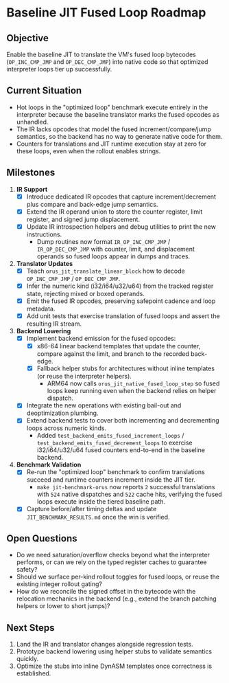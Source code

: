 # Baseline JIT Fused Loop Roadmap

## Objective
Enable the baseline JIT to translate the VM's fused loop bytecodes (`OP_INC_CMP_JMP` and `OP_DEC_CMP_JMP`) into native code so that optimized interpreter loops tier up successfully.

## Current Situation
- Hot loops in the "optimized loop" benchmark execute entirely in the interpreter because the baseline translator marks the fused opcodes as unhandled.
- The IR lacks opcodes that model the fused increment/compare/jump semantics, so the backend has no way to generate native code for them.
- Counters for translations and JIT runtime execution stay at zero for these loops, even when the rollout enables strings.

## Milestones
1. **IR Support**
   - [x] Introduce dedicated IR opcodes that capture increment/decrement plus compare and back-edge jump semantics.
   - [x] Extend the IR operand union to store the counter register, limit register, and signed jump displacement.
   - [x] Update IR introspection helpers and debug utilities to print the new instructions.
     - Dump routines now format `IR_OP_INC_CMP_JMP` / `IR_OP_DEC_CMP_JMP` with counter, limit, and displacement operands so fused loops appear in dumps and traces.

2. **Translator Updates**
   - [x] Teach `orus_jit_translate_linear_block` how to decode `OP_INC_CMP_JMP` / `OP_DEC_CMP_JMP`.
   - [x] Infer the numeric kind (i32/i64/u32/u64) from the tracked register state, rejecting mixed or boxed operands.
   - [x] Emit the fused IR opcodes, preserving safepoint cadence and loop metadata.
   - [x] Add unit tests that exercise translation of fused loops and assert the resulting IR stream.

3. **Backend Lowering**
   - [x] Implement backend emission for the fused opcodes:
     - [x] x86-64 linear backend templates that update the counter, compare against the limit, and branch to the recorded back-edge.
     - [x] Fallback helper stubs for architectures without inline templates (or reuse the interpreter helpers).
       - ARM64 now calls `orus_jit_native_fused_loop_step` so fused loops keep running even when the backend relies on helper dispatch.
   - [x] Integrate the new operations with existing bail-out and deoptimization plumbing.
   - [x] Extend backend tests to cover both incrementing and decrementing loops across numeric kinds.
     - Added `test_backend_emits_fused_increment_loops` / `test_backend_emits_fused_decrement_loops` to exercise i32/i64/u32/u64 fused counters end-to-end in the baseline backend.

4. **Benchmark Validation**
   - [x] Re-run the "optimized loop" benchmark to confirm translations succeed and runtime counters increment inside the JIT tier.
     - `make jit-benchmark-orus` now reports `2` successful translations with `524` native dispatches and `522` cache hits, verifying the fused loops execute inside the tiered baseline path.
   - [x] Capture before/after timing deltas and update `JIT_BENCHMARK_RESULTS.md` once the win is verified.

## Open Questions
- Do we need saturation/overflow checks beyond what the interpreter performs, or can we rely on the typed register caches to guarantee safety?
- Should we surface per-kind rollout toggles for fused loops, or reuse the existing integer rollout gating?
- How do we reconcile the signed offset in the bytecode with the relocation mechanics in the backend (e.g., extend the branch patching helpers or lower to short jumps)?

## Next Steps
1. Land the IR and translator changes alongside regression tests.
2. Prototype backend lowering using helper stubs to validate semantics quickly.
3. Optimize the stubs into inline DynASM templates once correctness is established.
